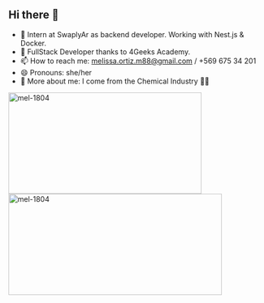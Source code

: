  ## Hi there 👋

- 🔭 Intern at SwaplyAr as backend developer. Working with Nest.js & Docker.
- 🌱 FullStack Developer thanks to 4Geeks Academy. 
- 📫 How to reach me: melissa.ortiz.m88@gmail.com / +569 675 34 201
- 😄 Pronouns: she/her
- 🤗 More about me: I come from the Chemical Industry 👩‍🔬

<img align="left" src="https://github-readme-stats.vercel.app/api/top-langs?username=mel-1804&show_icons=true&locale=en&layout=compact" width="380" height="200" alt="mel-1804"/> </p> <p><img align="left" src="https://github-readme-stats.vercel.app/api?username=mel-1804&show_icons=true&locale=en" width="420" height="200" alt="mel-1804"/>
